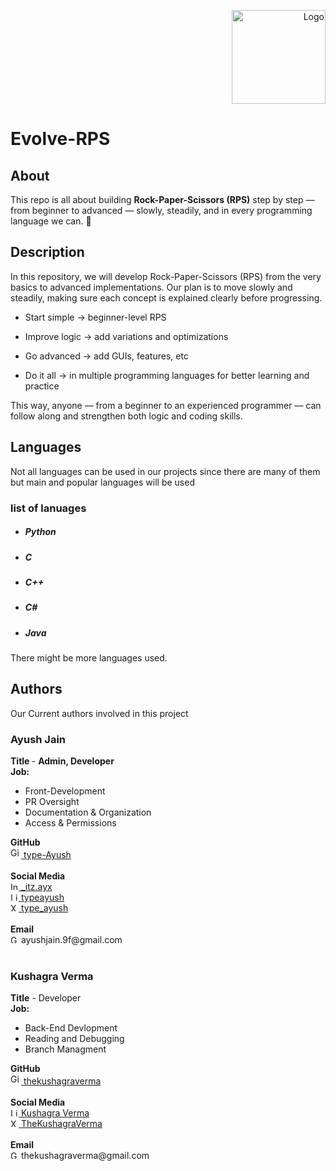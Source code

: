 <p align="right">
  <img src="C:\Users\Aayush\Pictures\s" alt="Logo" width="150"/>
</p>

# Evolve-RPS
## About
This repo is all about building <b>Rock-Paper-Scissors (RPS)</b> step by step — from beginner to advanced — slowly, steadily, and in every programming language we can. 🚀
<br>
## Description
In this repository, we will develop Rock-Paper-Scissors (RPS) from the very basics to advanced implementations.
Our plan is to move slowly and steadily, making sure each concept is explained clearly before progressing.

- Start simple → beginner-level RPS

- Improve logic → add variations and optimizations

- Go advanced → add GUIs, features, etc

- Do it all → in multiple programming languages for better learning and practice

This way, anyone — from a beginner to an experienced programmer — can follow along and strengthen both logic and coding skills.

## Languages
Not all languages can be used in our projects since there are many of them but main and popular languages will be used 

### list of lanuages
 - ##### Python
 - ##### C
 - ##### C++
 - ##### C#
 - ##### Java

There might be more languages used.

## Authors
Our Current authors involved in this project

### Ayush Jain 
<b> Title  </b> - <b> Admin, Developer </b><br>
<b> Job:    </b> 
- Front-Development
- PR Oversight <br>
- Documentation & Organization
- Access & Permissions
<div><b> GitHub </b></div>
<div><a href="https://github.com/type-Ayush">
  <img src="https://cdn-icons-png.flaticon.com/512/2111/2111432.png" width="17" alt="GitHub"/>
</a>
<a href="https://github.com/type-Ayush">type-Ayush</a></div><br>


<div><b>Social Media</b></div>
<div><a href="https://instagram.com/_itz.ayx">
  <img src="https://cdn-icons-png.flaticon.com/512/2111/2111463.png" width="13" alt="Instagram"/>
</a>
<a href="https://instagram.com/_itz.ayx">   _itz.ayx</a></div>
<div><a href="https://www.linkedin.com/in/typeayush">
  <img src="https://cdn-icons-png.flaticon.com/512/174/174857.png" width="13" alt="LinkedIn"/>
</a>
<a href="https://www.linkedin.com/in/typeayush/">typeayush</a></div>
<div><a href="https://x.com/type_ayush">
  <img src="https://cdn-icons-png.flaticon.com/512/5968/5968958.png" width="13" alt="X"/>
</a>
<a href="https://x.com/type_ayush">type_ayush</a></div><br>

<div><b>Email</b></div>
<div>
  <img src="https://cdn-icons-png.flaticon.com/512/732/732200.png" width="13" alt="Gmail"/>
</a>ayushjain.9f@gmail.com</a></div><br>

### Kushagra Verma
<b>Title</b> - </b>Developer</b><br>
<b>Job:     </b>
- Back-End Devlopment
- Reading and Debugging
- Branch Managment
<div><b> GitHub </b></div>
<div><a href="https://github.com/thekushagraverma">
  <img src="https://cdn-icons-png.flaticon.com/512/2111/2111432.png" width="17" alt="GitHub"/>
</a>
<a href="https://github.com/thekushagraverma">thekushagraverma</a></div><br>


<div><b>Social Media</b></div>

<div><a href="https://www.linkedin.com/in/thekushagraverma/">
  <img src="https://cdn-icons-png.flaticon.com/512/174/174857.png" width="13" alt="LinkedIn"/>
</a>
<a href="https://www.linkedin.com/in/thekushagraverma/">Kushagra Verma</a></div>
<div><a href="https://x.com/thekushagrav">
  <img src="https://cdn-icons-png.flaticon.com/512/5968/5968958.png" width="13" alt="X"/>
</a>
<a href="https://x.com/thekushagrav">TheKushagraVerma</a></div><br>

<div><b>Email</b></div>
<div>
  <img src="https://cdn-icons-png.flaticon.com/512/732/732200.png" width="13" alt="Gmail"/> 
</a>thekushagraverma@gmail.com</a></div><br>





